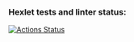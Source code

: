 ### Hexlet tests and linter status:
[![Actions Status](https://github.com/aranida14/backend-project-4/actions/workflows/hexlet-check.yml/badge.svg)](https://github.com/aranida14/backend-project-4/actions)